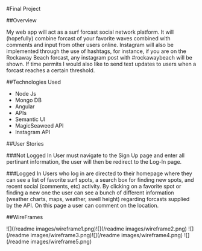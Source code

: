 #Final Project

##Overview

My web app will act as a surf forcast social network platform. It will (hopefully) combine forcast of your favorite waves combined with comments and input from other users online. Instagram will also be implemented through the use of hashtags, for instance, if you are on the Rockaway Beach forcast, any instagram post with #rockawaybeach will be shown. If time permits I would also like to send text updates to users when a forcast reaches a certain threshold. 

##Technologies Used
* Node Js
* Mongo DB
* Angular
* APIs
* Semantic UI
* MagicSeaweed API
* Instagram API

##User Stories

###Not Logged In
User must navigate to the Sign Up page and enter all pertinant information, the user will then be redirect to the Log-In page.

###Logged In
Users who log in are directed to their homepage where they can see a list of favorite surf spots, a search box for finding new spots, and recent social (comments, etc) activity. By clicking on a favorite spot or finding a new one the user can see a bunch of different information (weather charts, maps, weather, swell height) regarding forcasts supplied by the API. On this page a user can comment on the location.

##WireFrames

![](/readme images/wireframe1.png)![](/readme images/wireframe2.png)
![](/readme images/wireframe3.png)![](/readme images/wireframe4.png)
![](/readme images/wireframe5.png)